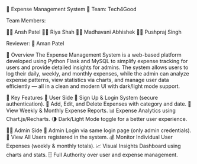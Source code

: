 💼 Expense Management System
👥 Team: Tech4Good

Team Members:

🧑‍💻 Ansh Patel
👩‍💻 Riya Shah
🧑‍💻 Madhavani Abhishek
🧑‍💻 Pushpraj Singh

Reviewer: 🧠 Aman Patel

🧾 Overview
The Expense Management System is a web-based platform developed using Python Flask and MySQL to simplify expense tracking for users and provide detailed insights for admins.
The system allows users to log their daily, weekly, and monthly expenses, while the admin can analyze expense patterns, view statistics via charts, and manage user data efficiently — all in a clean and modern UI with dark/light mode support.

🚀 Key Features
👤 User Side
📝 Sign Up & Login System (secure authentication).
💸 Add, Edit, and Delete Expenses with category and date.
📅 View Weekly & Monthly Expense Reports.
📊 Expense Analytics using Chart.js/Recharts.
🌗 Dark/Light Mode toggle for a better user experience.

🧑‍💼 Admin Side
🔑 Admin Login via same login page (only admin credentials).
👥 View All Users registered in the system.
💰 Monitor Individual User Expenses (weekly & monthly totals).
📈 Visual Insights Dashboard using charts and stats.
🗄️ Full Authority over user and expense management.

